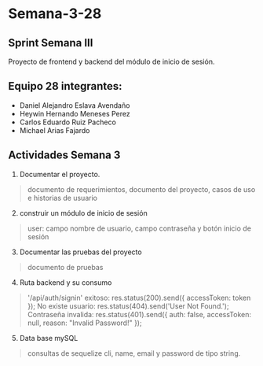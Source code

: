 # Semana-3-28

## Sprint Semana III

Proyecto de frontend y backend del módulo de inicio de sesión.

## Equipo 28 integrantes:

-	Daniel Alejandro Eslava Avendaño
-	Heywin Hernando Meneses Perez
-	Carlos Eduardo Ruiz Pacheco
-	Michael Arias Fajardo

## Actividades Semana 3

1. Documentar el proyecto. 
> documento de requerimientos, documento del proyecto, casos de uso e historias de usuario
2. construir un módulo de inicio de sesión
> user: campo nombre de usuario, campo contraseña y botón inicio de sesión
3. Documentar las pruebas del proyecto
> documento de pruebas
4. Ruta backend y su consumo
> '/api/auth/signin'
> exitoso: res.status(200).send({ accessToken: token });
> No existe usuario: res.status(404).send('User Not Found.');
> Contraseña invalida: res.status(401).send({ auth: false, accessToken: null, reason: "Invalid Password!" });
5. Data base mySQL 
> consultas de sequelize cli, name, email y password de tipo string. 